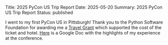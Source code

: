 Title: 2025 PyCon US Trip Report
Date: 2025-05-20
Summary: 2025 PyCon US Trip Report
Status: published

I went to my first PyCon US in Pittsburgh\! Thank you to the Python Software Foundation for awarding me a [Travel Grant](https://pycon.blogspot.com/2025/03/travelgrants2025.html) which supported the cost of the ticket and hotel. [Here](https://docs.google.com/document/d/1tSRzwArLtFoY8o6DQNsVP5ZQrFQcU0mFMDkYPjORMQs/edit?usp=sharing) is a Google Doc with the highlights of my experience at the conference. 


